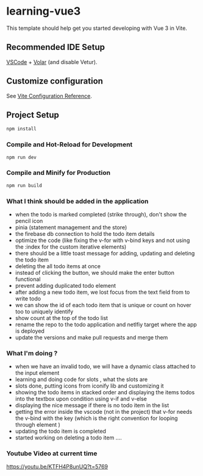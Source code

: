 # learning-vue3

This template should help get you started developing with Vue 3 in Vite.

## Recommended IDE Setup

[VSCode](https://code.visualstudio.com/) + [Volar](https://marketplace.visualstudio.com/items?itemName=Vue.volar) (and disable Vetur).

## Customize configuration

See [Vite Configuration Reference](https://vitejs.dev/config/).

## Project Setup

```sh
npm install
```

### Compile and Hot-Reload for Development

```sh
npm run dev
```

### Compile and Minify for Production

```sh
npm run build
```


<!-- comments in the code make our code read better and understand better -->

### What I think should be added in the application
- when the todo is marked completed (strike through), don't show the pencil icon
- pinia (statement management and the store)
- the firebase db connection to hold the todo item details
- optimize the code  (like fixing the v-for with v-bind keys and not using the :index for the custom iterative elements)
- there should be a little toast message for adding, updating and deleting the todo item
- deleting the all todo items at once
- instead of clicking the button, we should make the enter button functional
- prevent adding duplicated todo element
- after adding a new todo item, we lost focus from the text field from to write todo 
- we can show the id of each todo item that is unique or count on hover too to uniquely identify
- show count at the top of the todo list
- rename the repo to the todo application and netlfiy target where the app is deployed
- update the versions and make pull requests and merge them




### What I'm doing ?
- when we have an invalid todo, we will have a dynamic class attached to the input element 
- learning and doing code for slots , what the slots are
- slots done, putting icons from iconify lib and customizing it 
- showing the todo items in stacked order and displaying the items todos into the textbox upon condition using v-if and v-else
- displaying the nice message if there is no todo item in the list
- getting the error inside the vscode (not in the project) that v-for needs the v-bind with the key (which is the right convention for looping through element )
- updating the todo item is completed
- started working on deleting a todo item ....


### Youtube Video at current time

https://youtu.be/KTFH4P8unUQ?t=5769